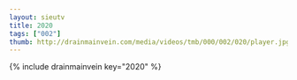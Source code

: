 ```yaml
--- 
layout: sieutv
title: 2020
tags: ["002"]
thumb: http://drainmainvein.com/media/videos/tmb/000/002/020/player.jpg
---
```

{% include drainmainvein key="2020" %} 
